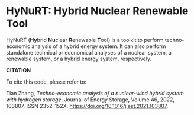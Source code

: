 # HyNuRT: Hybrid Nuclear Renewable Tool
HyNuRT (**Hy**brid **Nu**clear **R**enewable **T**ool) is a toolkit to perform techno-economic analysis of a hybrid energy system. It can also perform standalone technical or economical analyses of a nuclear system, a renewable system, or a hybrid energy system, respectively.

**CITATION**

To cite this code, please refer to:

Tian Zhang, *Techno-economic analysis of a nuclear-wind hybrid system with hydrogen storage*, Journal of Energy Storage, Volume 46, 2022, 103807, ISSN 2352-152X, https://doi.org/10.1016/j.est.2021.103807.
